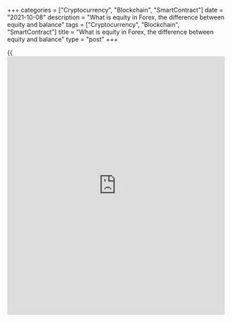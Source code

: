 +++
categories = ["Cryptocurrency", "Blockchain", "SmartContract"]
date = "2021-10-08"
description = "What is equity in Forex, the difference between equity and balance"
tags = ["Cryptocurrency", "Blockchain", "SmartContract"]
title = "What is equity in Forex, the difference between equity and balance"
type = "post"
+++

{{<iframe id="large-banner" src="https://www.bounty.group/#slide=16.0" width="100%" height="600" scrolling="no" style="border: 0px solid rgb(216, 221, 230); border-radius: 3px;">}}

2021-10-08

2021-10-08

The difference between equity and balance in ForexAlex Rodionov

We continue discussing the basics of Forex. This article will deal with
the definitions of balance and equity and explain the difference between
these two concepts.

Well, the definition of the account balance is simpler, so let us start
with it.

> The trading account balance is the amount of trader’s money at the
moment without considering opened positions.

The balance reflects the profit/loss only from closed positions. The
open positions and margin (collateral) are not included in the balance.

Now, let me explain the concept of equity. If we try to look up the word
in the dictionary, the closest in meaning synonym will be capital. The
capital means not only the current balance but also the profit (or loss)
from the financial assets you have invested in.

Equity includes the total result of the trading operations and balance
at the current moment. I will present the same ideas in the formula
below:

> Equity = balance + current result of the opened positions + swap –
broker’s commission.

Equity could be lower than the balance in the following cases:

  1. Existing trades are currently losing.

  2. The profit from trades does not compensate for the swap or the broker’s commission.

Equity will be higher than the balance if the profit for existing trades
is greater than the swap and broker’s commission.

Again, the primary difference between the balance and the equity is that
the balance doesn’t include opened positions while the equity includes
all current changes. So, the equity is a floating value; it could change
at each specific time.

> Important: equity doesn’t include margin

In MetaTrader 4, the balance is displayed in the Trade and Exposure
tabs.

Differently put, equity means the sum of your account balance and all
floating (unrealized) profits or losses associated with your open
positions.

Why should the trader monitor equity?

Equity reflects the current situation on all opened positions of a
trader. If you subtract the margin from the equity, you will calculate
free margin, which could be used to enter new trades. If there is not
enough free margin to hold the positions open, the broker will first
send you a notification that you must top up your balance. If you ignore
this notification and the market goes against you, the broker will close
all your positions forcibly.

The notification about the need to top up your account to avoid closing
positions is called Margin Call.

Forcible closing the position by the broker because of the shortage of
free assets is called Stop out.

Brokers have different limits for Margin call and Stop out. The Stop Out
level is usually about 20%-30%. You can see the Margin Call and Stop Out
levels in [the specification of the Forex account][1]. For example, the
LiteForex broker has the following values for the ECN and Classic
accounts:

You can calculate the Margin Level according to the following formula:

> Margin Level =(equity/margin)*100%

Monitor your equity and free margin level not to lose your deposit. If
you have a working trading system, follow money management, and are
careful with the risk per trade, your account will never reach the stop-
out level.

I wish you successful trading!

* * *

P.S. Did you like my article? Share it in social networks: it will be
the best “thank you" :)

Ask me questions and comment below. I’ll be glad to answer your
questions and give necessary explanations.

 **Useful links:**

  * I recommend trying to trade with a reliable broker [here][2]. The system allows you to trade by yourself or copy successful traders from all across the globe.
  * Use my promo-code BLOG for getting deposit bonus 50% on LiteForex platform. Just enter this code in the appropriate field while [depositing][3] your trading account.
  * Telegram chat for traders: <t.me/liteforexengchat>. We are sharing the signals and trading experience
  * Telegram channel with high-quality analytics, Forex reviews, training articles, and other useful things for traders <t.me/liteforex>

The content of this article reflects the author’s opinion and does not
necessarily reflect the official position of LiteForex. The material
published on this page is provided for informational purposes only and
should not be considered as the provision of investment advice for the
purposes of Directive 2004/39/EC.

Rate this article:

{{value}}

( {{count}} {{title}} )

   1. www.liteforex.com/trading/account-types/
   2. my.liteforex.com/?category=for-[beginners](https://www.playgroundfx.com/blog/forex-for-beginners/)&slug=the-difference-between-equity-and-balance-in-forex&openPopup=%2Fregistration%2Fpopup&utm_source=blog&utm_medium=article&utm_campaign=bonus
   3. my.liteforex.com/deposit/?category=for-[beginners](https://www.playgroundfx.com/blog/forex-for-beginners/)&slug=the-difference-between-equity-and-balance-in-forex&promo_code=BLOG&utm_source=blog&utm_medium=article&utm_campaign=bonus